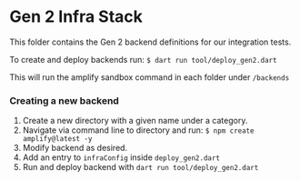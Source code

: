 # Gen 2 Infra Stack

This folder contains the Gen 2 backend definitions for our integration tests.

To create and deploy backends run: `$ dart run tool/deploy_gen2.dart`

This will run the amplify sandbox command in each folder under `/backends`

### Creating a new backend

1. Create a new directory with a given name under a category.
2. Navigate via command line to directory and run: `$ npm create amplify@latest -y`
3. Modify backend as desired.
4. Add an entry to `infraConfig` inside `deploy_gen2.dart`
5. Run and deploy backend with `dart run tool/deploy_gen2.dart`
